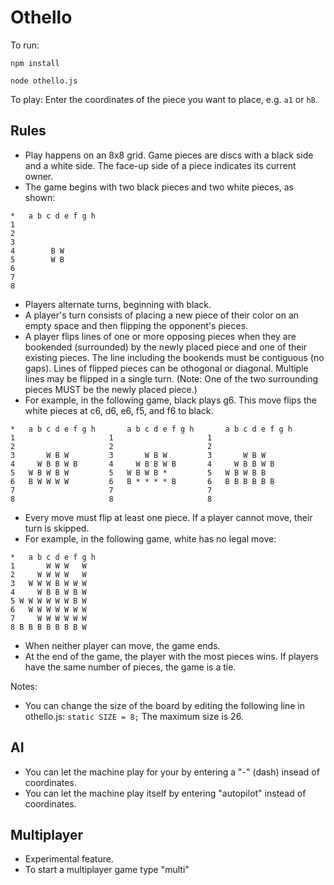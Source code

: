 # Othello

To run:

```npm install```

```node othello.js```

To play:
Enter the coordinates of the piece you want to place, e.g. `a1` or `h8`.

## Rules
* Play happens on an 8x8 grid. Game pieces are discs with a black side and a white side. The face-up side of a piece indicates its current owner.
* The game begins with two black pieces and two white pieces, as shown:
```
*   a b c d e f g h
1
2
3
4        B W
5        W B
6
7
8
```
* Players alternate turns, beginning with black.
* A player's turn consists of placing a new piece of their color on an empty space and then flipping the opponent's pieces.
* A player flips lines of one or more opposing pieces when they are bookended (surrounded) by the newly placed piece and one of their existing pieces. The line including the bookends must be contiguous (no gaps). Lines of flipped pieces can be othogonal or diagonal. Multiple lines may be flipped in a single turn. (Note: One of the two surrounding pieces MUST be the newly placed piece.)
* For example, in the following game, black plays g6. This move flips the white pieces at c6, d6, e6, f5, and f6 to black.
```
*   a b c d e f g h       a b c d e f g h       a b c d e f g h
1                     1                     1
2                     2                     2
3       W B W         3       W B W         3       W B W
4     W B B W B       4     W B B W B       4     W B B W B
5   W B W B W         5   W B W B *         5   W B W B B
6   B W W W W         6   B * * * * B       6   B B B B B B
7                     7                     7
8                     8                     8
```
* Every move must flip at least one piece. If a player cannot move, their turn is skipped.
* For example, in the following game, white has no legal move:
```
*   a b c d e f g h
1       W W W   W
2     W W W W   W
3   W W W B W W W
4     W B B W B W
5 W W W W W W B W
6   W W W W W W W
7     W W W W W W
8 B B B B B B B W
```
* When neither player can move, the game ends.
* At the end of the game, the player with the most pieces wins. If players have the same number of pieces, the game is a tie.

Notes:
* You can change the size of the board by editing the following line in othello.js:
```static SIZE = 8;``` The maximum size is 26.

## AI
* You can let the machine play for your by entering a "-" (dash) insead of coordinates.
* You can let the machine play itself by entering "autopilot" instead of coordinates.

## Multiplayer

* Experimental feature.
* To start a multiplayer game type "multi"
